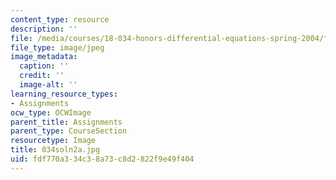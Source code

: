 ```yaml
---
content_type: resource
description: ''
file: /media/courses/18-034-honors-differential-equations-spring-2004/fdf770a334c38a73c8d2822f9e49f404_034soln2a.jpg
file_type: image/jpeg
image_metadata:
  caption: ''
  credit: ''
  image-alt: ''
learning_resource_types:
- Assignments
ocw_type: OCWImage
parent_title: Assignments
parent_type: CourseSection
resourcetype: Image
title: 034soln2a.jpg
uid: fdf770a3-34c3-8a73-c8d2-822f9e49f404
---
```

